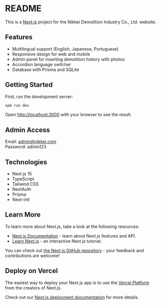 # README

This is a [Next.js](https://nextjs.org) project for the Nikkei Demolition Industry Co., Ltd. website.

## Features

- Multilingual support (English, Japanese, Portuguese)
- Responsive design for web and mobile
- Admin panel for inserting demolition history with photos
- Accordion language switcher
- Database with Prisma and SQLite

## Getting Started

First, run the development server:

```bash
npm run dev
```

Open [http://localhost:3000](http://localhost:3000) with your browser to see the result.

## Admin Access

Email: admin@nikkei.com  
Password: admin123

## Technologies

- Next.js 15
- TypeScript
- Tailwind CSS
- NextAuth
- Prisma
- Next-intl

## Learn More

To learn more about Next.js, take a look at the following resources:

- [Next.js Documentation](https://nextjs.org/docs) - learn about Next.js features and API.
- [Learn Next.js](https://nextjs.org/learn) - an interactive Next.js tutorial.

You can check out [the Next.js GitHub repository](https://github.com/vercel/next.js) - your feedback and contributions are welcome!

## Deploy on Vercel

The easiest way to deploy your Next.js app is to use the [Vercel Platform](https://vercel.com/new?utm_medium=default-template&filter=next.js&utm_source=create-next-app&utm_campaign=create-next-app-readme) from the creators of Next.js.

Check out our [Next.js deployment documentation](https://nextjs.org/docs/app/building-your-application/deploying) for more details.
